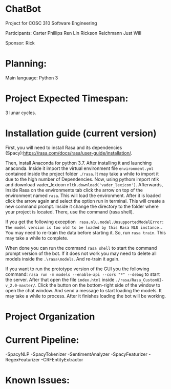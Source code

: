 # ChatBot
Project for COSC 310 Software Engineering

Participants:
Carter Phillips
Ren Lin
Rickson Reichmann
Just Will

Sponsor: Rick

# Planning:
Main language: Python 3

# Project Expected Timespan:
3 lunar cycles.




# Installation guide (current version)

First, you will need to install Rasa and its dependencies (Spacy):https://rasa.com/docs/rasa/user-guide/installation/. 

Then, install Anaconda for python 3.7. After installing it and launching anaconda. Inside it import the virtual environment file `environment.yml` contained inside the project folder `./rasa`. It may take a while to import it due to the high number of Dependencies.
Now, using pythom import ntlk and download vader_lexicon `nltk.download('vader_lexicon')`.
Afterwards, Inside Rasa on the environments tab click the arrow on top of the environment named `rasa`. This will load the environment. After it is loaded click the arrow again and select the option run in terminal. This will create a new command prompt. Inside it change the directory to the folder where your project is located. There, use the command (rasa shell).

If you get the following exception ` rasa.nlu.model.UnsupportedModelError: The model version is too old to be loaded by this Rasa NLU instance.`. You may need to re-train the data before starting it. So, run `rasa train`. This may take a while to complete.

When done you can run the command `rasa shell` to start the command prompt version of the bot. If it does not work you may need to delete all models inside the `.\rasa\models`. And re-train it again.

If you want to run the prototype version of the GUI you the following command: `rasa run -m models --enable-api --cors "*" --debug` to start the server. After that open the file `index.html` inside `./rasa/Rasa_CustomUI-v_2.0-master/`.
Click the button on the bottom-right side of the window to open the chat window. And send a message to start loading the models. It may take a while to process. After it finishes loading the bot will be working.

# Project Organization



# Current Pipeline:
-SpacyNLP
-SpacyTokenizer
-SentimentAnalyzer
-SpacyFeaturizer
-RegexFeaturizer
-CRFEntityExtractor

# Known Issues:

